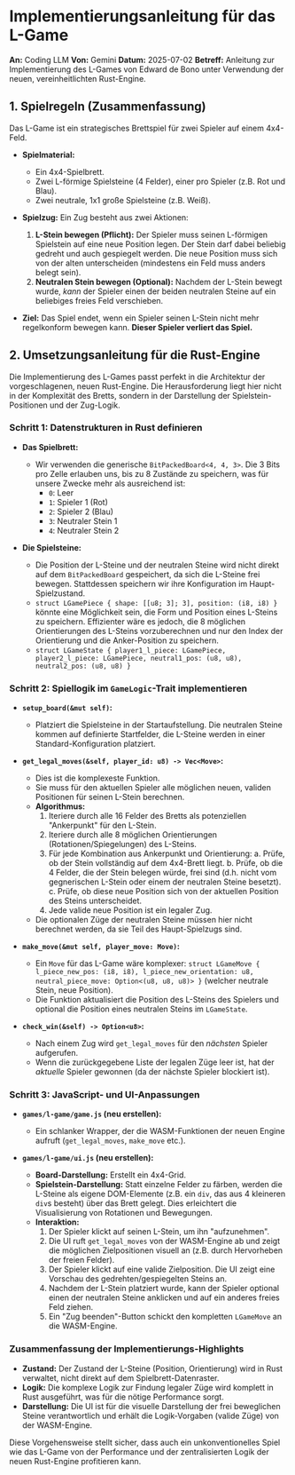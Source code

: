 
# Implementierungsanleitung für das L-Game

**An:** Coding LLM
**Von:** Gemini
**Datum:** 2025-07-02
**Betreff:** Anleitung zur Implementierung des L-Games von Edward de Bono unter Verwendung der neuen, vereinheitlichten Rust-Engine.

## 1. Spielregeln (Zusammenfassung)

Das L-Game ist ein strategisches Brettspiel für zwei Spieler auf einem 4x4-Feld.

-   **Spielmaterial:**
    -   Ein 4x4-Spielbrett.
    -   Zwei L-förmige Spielsteine (4 Felder), einer pro Spieler (z.B. Rot und Blau).
    -   Zwei neutrale, 1x1 große Spielsteine (z.B. Weiß).

-   **Spielzug:** Ein Zug besteht aus zwei Aktionen:
    1.  **L-Stein bewegen (Pflicht):** Der Spieler muss seinen L-förmigen Spielstein auf eine neue Position legen. Der Stein darf dabei beliebig gedreht und auch gespiegelt werden. Die neue Position muss sich von der alten unterscheiden (mindestens ein Feld muss anders belegt sein).
    2.  **Neutralen Stein bewegen (Optional):** Nachdem der L-Stein bewegt wurde, *kann* der Spieler einen der beiden neutralen Steine auf ein beliebiges freies Feld verschieben.

-   **Ziel:** Das Spiel endet, wenn ein Spieler seinen L-Stein nicht mehr regelkonform bewegen kann. **Dieser Spieler verliert das Spiel.**

## 2. Umsetzungsanleitung für die Rust-Engine

Die Implementierung des L-Games passt perfekt in die Architektur der vorgeschlagenen, neuen Rust-Engine. Die Herausforderung liegt hier nicht in der Komplexität des Bretts, sondern in der Darstellung der Spielstein-Positionen und der Zug-Logik.

### Schritt 1: Datenstrukturen in Rust definieren

-   **Das Spielbrett:**
    -   Wir verwenden die generische `BitPackedBoard<4, 4, 3>`. Die 3 Bits pro Zelle erlauben uns, bis zu 8 Zustände zu speichern, was für unsere Zwecke mehr als ausreichend ist:
        -   `0`: Leer
        -   `1`: Spieler 1 (Rot)
        -   `2`: Spieler 2 (Blau)
        -   `3`: Neutraler Stein 1
        -   `4`: Neutraler Stein 2

-   **Die Spielsteine:**
    -   Die Position der L-Steine und der neutralen Steine wird nicht direkt auf dem `BitPackedBoard` gespeichert, da sich die L-Steine frei bewegen. Stattdessen speichern wir ihre Konfiguration im Haupt-Spielzustand.
    -   `struct LGamePiece { shape: [[u8; 3]; 3], position: (i8, i8) }` könnte eine Möglichkeit sein, die Form und Position eines L-Steins zu speichern. Effizienter wäre es jedoch, die 8 möglichen Orientierungen des L-Steins vorzuberechnen und nur den Index der Orientierung und die Anker-Position zu speichern.
    -   `struct LGameState { player1_l_piece: LGamePiece, player2_l_piece: LGamePiece, neutral1_pos: (u8, u8), neutral2_pos: (u8, u8) }`

### Schritt 2: Spiellogik im `GameLogic`-Trait implementieren

-   **`setup_board(&mut self)`:**
    -   Platziert die Spielsteine in der Startaufstellung. Die neutralen Steine kommen auf definierte Startfelder, die L-Steine werden in einer Standard-Konfiguration platziert.

-   **`get_legal_moves(&self, player_id: u8) -> Vec<Move>`:**
    -   Dies ist die komplexeste Funktion.
    -   Sie muss für den aktuellen Spieler alle möglichen neuen, validen Positionen für seinen L-Stein berechnen.
    -   **Algorithmus:**
        1.  Iteriere durch alle 16 Felder des Bretts als potenziellen "Ankerpunkt" für den L-Stein.
        2.  Iteriere durch alle 8 möglichen Orientierungen (Rotationen/Spiegelungen) des L-Steins.
        3.  Für jede Kombination aus Ankerpunkt und Orientierung:
            a. Prüfe, ob der Stein vollständig auf dem 4x4-Brett liegt.
            b. Prüfe, ob die 4 Felder, die der Stein belegen würde, frei sind (d.h. nicht vom gegnerischen L-Stein oder einem der neutralen Steine besetzt).
            c. Prüfe, ob diese neue Position sich von der aktuellen Position des Steins unterscheidet.
        4.  Jede valide neue Position ist ein legaler Zug.
    -   Die optionalen Züge der neutralen Steine müssen hier nicht berechnet werden, da sie Teil des Haupt-Spielzugs sind.

-   **`make_move(&mut self, player_move: Move)`:**
    -   Ein `Move` für das L-Game wäre komplexer: `struct LGameMove { l_piece_new_pos: (i8, i8), l_piece_new_orientation: u8, neutral_piece_move: Option<(u8, u8, u8)> }` (welcher neutrale Stein, neue Position).
    -   Die Funktion aktualisiert die Position des L-Steins des Spielers und optional die Position eines neutralen Steins im `LGameState`.

-   **`check_win(&self) -> Option<u8>`:**
    -   Nach einem Zug wird `get_legal_moves` für den *nächsten* Spieler aufgerufen.
    -   Wenn die zurückgegebene Liste der legalen Züge leer ist, hat der *aktuelle* Spieler gewonnen (da der nächste Spieler blockiert ist).

### Schritt 3: JavaScript- und UI-Anpassungen

-   **`games/l-game/game.js` (neu erstellen):**
    -   Ein schlanker Wrapper, der die WASM-Funktionen der neuen Engine aufruft (`get_legal_moves`, `make_move` etc.).

-   **`games/l-game/ui.js` (neu erstellen):**
    -   **Board-Darstellung:** Erstellt ein 4x4-Grid.
    -   **Spielstein-Darstellung:** Statt einzelne Felder zu färben, werden die L-Steine als eigene DOM-Elemente (z.B. ein `div`, das aus 4 kleineren `div`s besteht) über das Brett gelegt. Dies erleichtert die Visualisierung von Rotationen und Bewegungen.
    -   **Interaktion:**
        1.  Der Spieler klickt auf seinen L-Stein, um ihn "aufzunehmen".
        2.  Die UI ruft `get_legal_moves` von der WASM-Engine ab und zeigt die möglichen Zielpositionen visuell an (z.B. durch Hervorheben der freien Felder).
        3.  Der Spieler klickt auf eine valide Zielposition. Die UI zeigt eine Vorschau des gedrehten/gespiegelten Steins an.
        4.  Nachdem der L-Stein platziert wurde, kann der Spieler optional einen der neutralen Steine anklicken und auf ein anderes freies Feld ziehen.
        5.  Ein "Zug beenden"-Button schickt den kompletten `LGameMove` an die WASM-Engine.

### Zusammenfassung der Implementierungs-Highlights

-   **Zustand:** Der Zustand der L-Steine (Position, Orientierung) wird in Rust verwaltet, nicht direkt auf dem Spielbrett-Datenraster.
-   **Logik:** Die komplexe Logik zur Findung legaler Züge wird komplett in Rust ausgeführt, was für die nötige Performance sorgt.
-   **Darstellung:** Die UI ist für die visuelle Darstellung der frei beweglichen Steine verantwortlich und erhält die Logik-Vorgaben (valide Züge) von der WASM-Engine.

Diese Vorgehensweise stellt sicher, dass auch ein unkonventionelles Spiel wie das L-Game von der Performance und der zentralisierten Logik der neuen Rust-Engine profitieren kann.
